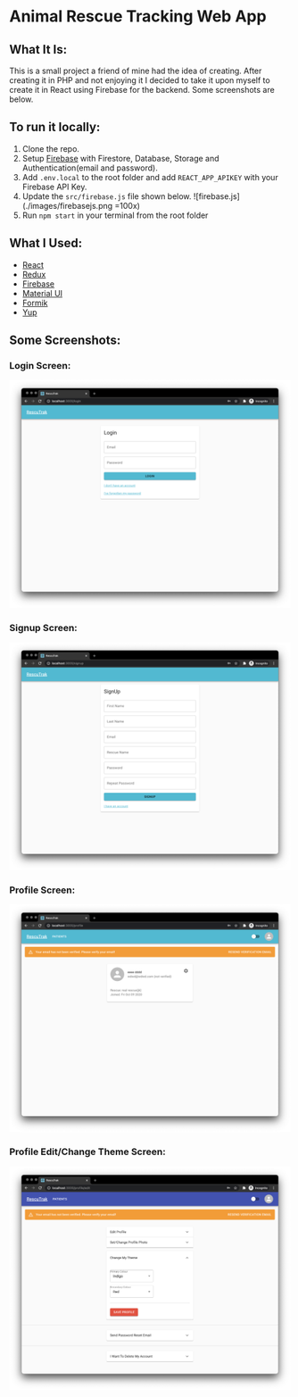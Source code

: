 # Animal Rescue Tracking Web App

## What It Is:

This is a small project a friend of mine had the idea of creating. After creating it in PHP and not enjoying it I decided to take it upon myself to create it in React using Firebase for the backend. Some screenshots are below.

## To run it locally:

1. Clone the repo.
2. Setup [Firebase](https://firebase.google.com/) with Firestore, Database, Storage and Authentication(email and password).
3. Add `.env.local` to the root folder and add `REACT_APP_APIKEY` with your Firebase API Key.
4. Update the `src/firebase.js` file shown below.
   ![firebase.js](./images/firebasejs.png =100x)
5. Run `npm start` in your terminal from the root folder


## What I Used:

- [React](https://reactjs.org/)
- [Redux](https://redux.js.org/)
- [Firebase](https://firebase.google.com/)
- [Material UI](https://material-ui.com/)
- [Formik](https://formik.org/)
- [Yup](https://github.com/jquense/yup)

## Some Screenshots:

### Login Screen:
![Login Screen](./images/login.png)
### Signup Screen:
![Sign Up Screen](./images/signUp.png)
### Profile Screen:
![Profile Screen](./images/profile.png)
### Profile Edit/Change Theme Screen:
![Profile Edit/Change Theme Screen](./images/changeTheme.png)
